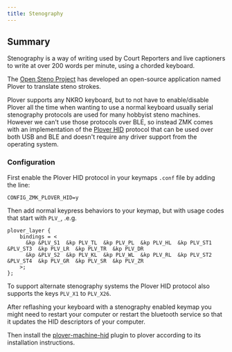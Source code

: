 ```yaml
---
title: Stenography
---
```


## Summary

Stenography is a way of writing used by Court Reporters and live captioners to
write at over 200 words per minute, using a chorded keyboard.

The [Open Steno Project](https://www.openstenoproject.org) has developed an
open-source application named Plover to translate steno strokes.

Plover supports any NKRO keyboard, but to not have to enable/disable Plover all
the time when wanting to use a normal keyboard usually serial stenography
protocols are used for many hobbyist steno machines. However we can't use those
protocols over BLE, so instead ZMK comes with an implementation of the [Plover
HID](https://github.com/dnaq/plover-machine-hid) protocol that can be used over both
USB and BLE and doesn't require any driver support from the operating system.

### Configuration

First enable the Plover HID protocol in your keymaps `.conf` file by adding the line:

```
CONFIG_ZMK_PLOVER_HID=y
```

Then add normal keypress behaviors to your keymap, but with usage codes that start with `PLV_`, .e.g.

```
plover_layer {
    bindings = <
      &kp &PLV_S1  &kp PLV_TL  &kp PLV_PL  &kp PLV_HL  &kp PLV_ST1  &PLV_ST3  &kp PLV_LR  &kp PLV_TR  &kp PLV_DR
      &kp &PLV_S2  &kp PLV_KL  &kp PLV_WL  &kp PLV_RL  &kp PLV_ST2  &PLV_ST4  &kp PLV_GR  &kp PLV_SR  &kp PLV_ZR
    >;
};
```

To support alternate stenography systems the Plover HID protocol also supports the keys `PLV_X1` to `PLV_X26`.

After reflashing your keyboard with a stenography enabled keymap you might need to restart your computer or restart the bluetooth
service so that it updates the HID descriptors of your computer.

Then install the
[plover-machine-hid](https://github.com/dnaq/plover-machine-hid) plugin to
plover according to its installation instructions.
